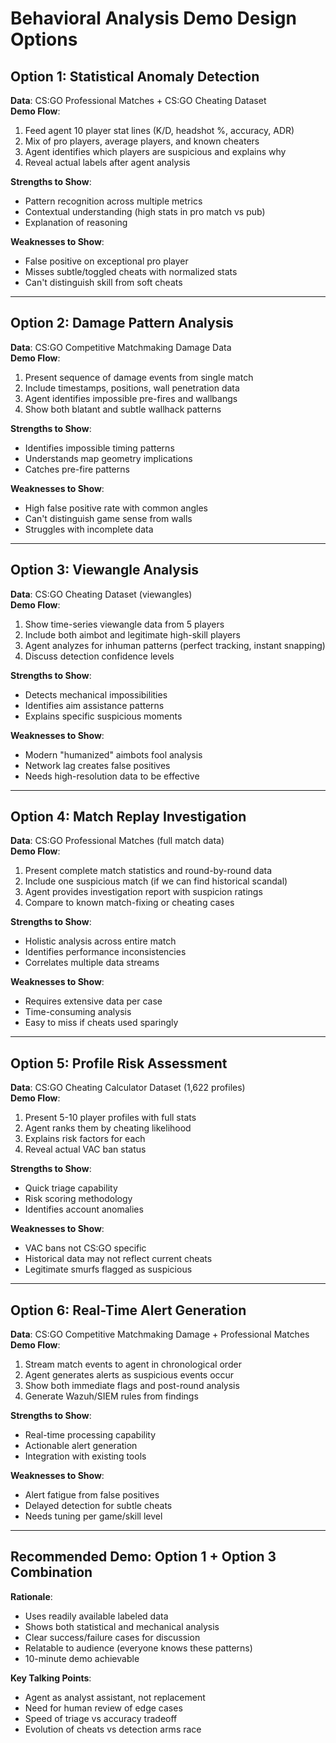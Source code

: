 # Behavioral Analysis Demo Design Options

## Option 1: Statistical Anomaly Detection

**Data**: CS:GO Professional Matches + CS:GO Cheating Dataset  
**Demo Flow**:

1. Feed agent 10 player stat lines (K/D, headshot %, accuracy, ADR)
2. Mix of pro players, average players, and known cheaters
3. Agent identifies which players are suspicious and explains why
4. Reveal actual labels after agent analysis

**Strengths to Show**:

- Pattern recognition across multiple metrics
- Contextual understanding (high stats in pro match vs pub)
- Explanation of reasoning

**Weaknesses to Show**:

- False positive on exceptional pro player
- Misses subtle/toggled cheats with normalized stats
- Can't distinguish skill from soft cheats

---

## Option 2: Damage Pattern Analysis

**Data**: CS:GO Competitive Matchmaking Damage Data  
**Demo Flow**:

1. Present sequence of damage events from single match
2. Include timestamps, positions, wall penetration data
3. Agent identifies impossible pre-fires and wallbangs
4. Show both blatant and subtle wallhack patterns

**Strengths to Show**:

- Identifies impossible timing patterns
- Understands map geometry implications
- Catches pre-fire patterns

**Weaknesses to Show**:

- High false positive rate with common angles
- Can't distinguish game sense from walls
- Struggles with incomplete data

---

## Option 3: Viewangle Analysis

**Data**: CS:GO Cheating Dataset (viewangles)  
**Demo Flow**:

1. Show time-series viewangle data from 5 players
2. Include both aimbot and legitimate high-skill players
3. Agent analyzes for inhuman patterns (perfect tracking, instant snapping)
4. Discuss detection confidence levels

**Strengths to Show**:

- Detects mechanical impossibilities
- Identifies aim assistance patterns
- Explains specific suspicious moments

**Weaknesses to Show**:

- Modern "humanized" aimbots fool analysis
- Network lag creates false positives
- Needs high-resolution data to be effective

---

## Option 4: Match Replay Investigation

**Data**: CS:GO Professional Matches (full match data)  
**Demo Flow**:

1. Present complete match statistics and round-by-round data
2. Include one suspicious match (if we can find historical scandal)
3. Agent provides investigation report with suspicion ratings
4. Compare to known match-fixing or cheating cases

**Strengths to Show**:

- Holistic analysis across entire match
- Identifies performance inconsistencies
- Correlates multiple data streams

**Weaknesses to Show**:

- Requires extensive data per case
- Time-consuming analysis
- Easy to miss if cheats used sparingly

---

## Option 5: Profile Risk Assessment

**Data**: CS:GO Cheating Calculator Dataset (1,622 profiles)  
**Demo Flow**:

1. Present 5-10 player profiles with full stats
2. Agent ranks them by cheating likelihood
3. Explains risk factors for each
4. Reveal actual VAC ban status

**Strengths to Show**:

- Quick triage capability
- Risk scoring methodology
- Identifies account anomalies

**Weaknesses to Show**:

- VAC bans not CS:GO specific
- Historical data may not reflect current cheats
- Legitimate smurfs flagged as suspicious

---

## Option 6: Real-Time Alert Generation

**Data**: CS:GO Competitive Matchmaking Damage + Professional Matches  
**Demo Flow**:

1. Stream match events to agent in chronological order
2. Agent generates alerts as suspicious events occur
3. Show both immediate flags and post-round analysis
4. Generate Wazuh/SIEM rules from findings

**Strengths to Show**:

- Real-time processing capability
- Actionable alert generation
- Integration with existing tools

**Weaknesses to Show**:

- Alert fatigue from false positives
- Delayed detection for subtle cheats
- Needs tuning per game/skill level

---

## Recommended Demo: Option 1 + Option 3 Combination

**Rationale**:

- Uses readily available labeled data
- Shows both statistical and mechanical analysis
- Clear success/failure cases for discussion
- Relatable to audience (everyone knows these patterns)
- 10-minute demo achievable

**Key Talking Points**:

- Agent as analyst assistant, not replacement
- Need for human review of edge cases
- Speed of triage vs accuracy tradeoff
- Evolution of cheats vs detection arms race
